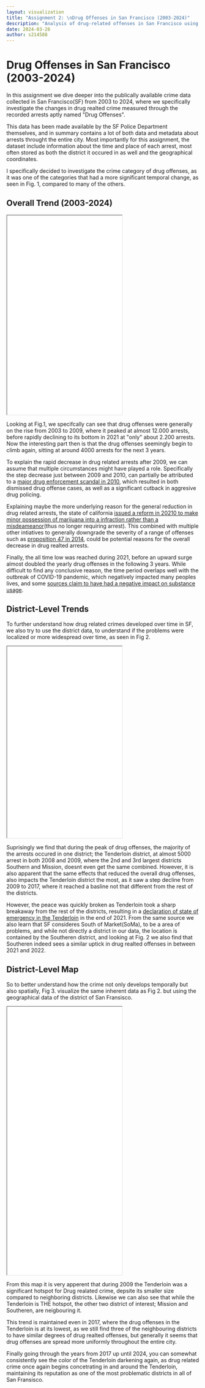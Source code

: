 ```yaml
---
layout: visualization
title: "Assignment 2: \nDrug Offenses in San Francisco (2003-2024)"
description: "Analysis of drug-related offenses in San Francisco using multiple visualization techniques"
date: 2024-03-26
author: s214588
---
```


# Drug Offenses in San Francisco (2003-2024)
In this assignment we dive deeper into the publically available crime data collected in San Francisco(SF) from 2003 to 2024,
where we specifically investigate the changes in drug realted crime measured through the recorded arrests aptly named "Drug Offenses".

This data has been made available by the SF Police Department themselves, and in summary contains a lot of both data and metadata
about arrests throught the entire city. Most importantly for this assignment, the dataset include information about the time and place
of each arrest, most often stored as both the district it occured in as well and the geographical coordinates.

I specifically decided to investigate the crime category of drug offenses, as it was one of the categories that had a more significant temporal change, as seen in Fig. 1, compared to many of the others.

## Overall Trend (2003-2024)

<iframe src="/assets/plotly/yearly_drug_offenses.html" height="520px"></iframe>

Looking at Fig.1, we specifcally can see that drug offenses were generally on the rise from 2003 to 2009, where it peaked at almost 12.000 arrests, before rapidly declining to its bottom in 2021 at "only" about 2.200 arrests. Now the interesting part then is that the drug offenses seemingly begin to climb again, sitting at around 4000 arrests for the next 3 years.

To explain the rapid decrease in drug related arrests after 2009, we can assume that multiple circumstances might have played a role. Specifically the step decrease just between 2009 and 2010, can partially be attributed to a [major drug enforcement scandal in 2010](https://www.sfchronicle.com/crime/article/sf-drug-cases-police-18262132.php), which resulted in both dismissed drug offense cases, as well as a significant cutback in aggresive drug policing. 

Explaining maybe the more underlying reason for the general reduction in drug related arrests, the state of california [issued a reform in 20210 to make minor possession of marijuana into a infraction rather than a misdeameanor](https://www.nytimes.com/2010/10/02/us/politics/02pot.html)(thus no longer requiring arrest). This combined with multiple other intiatives to generally downgrade the severity of a range of offenses such as [proposition 47 in 2014](https://en.wikipedia.org/wiki/2014_California_Proposition_47), could be potential reasons for the overall decrease in drug realted arrests.

Finally, the all time low was reached during 2021, before an upward surge almost doubled the yearly drug offenses in the following 3 years. While difficult to find any conclusive reason, the time period overlaps well with the outbreak of COVID-19 pandemic, which negatively impacted many peoples lives, and some [ sources claim to have had a negative impact on substance usage](https://nida.nih.gov/research-topics/covid-19-substance-use#increase).


## District-Level Trends
To further understand how drug related crimes developed over time in SF, we also try to use the district data, to understand if the problems were localized or more widespread over time, as seen in Fig 2.

<iframe src="/assets/bokeh/district_trends.html" height="500px"></iframe>

Suprisingly we find that during the peak of drug offenses, the majority of the arrests occured in one district; the Tenderloin district, at almost 5000 arrest in both 2008 and 2009, where the 2nd and 3rd largest districts Southern and Mission, doesnt even get the same combined. However, it is also apparent that the same effects that reduced the overall drug offenses, also impacts the Tenderloin district the most, as it saw a step decline from 2009 to 2017, where it reached a basline not that different from the rest of the districts.

However, the peace was quickly broken as Tenderloin took a sharp breakaway from the rest of the districts, resulting in a [declaration of state of emergency in the Tenderloin](https://sfmayor.org/article/mayor-london-breed-declares-state-emergency-tenderloin#:~:text=conditions%20relating%20to%20the%20health,San%20Franciscans%20in%20serious%20risk) in the end of 2021. From the same source we also learn that SF consideres South of Market(SoMa), to be a area of problems, and while not directly a district in our data, the location is contained by the Southeren district, and looking at Fig. 2 we also find that Southeren indeed sees a similar uptick in drug realted offenses in between 2021 and 2022.


##  District-Level Map

So to better understand how the crime not only develops temporally but also spatially, Fig 3. visualize the same inherent data as Fig 2. but using the geographical data of the district of San Fransisco.

<iframe src="/assets/plotly/district_map.html" height="700px"></iframe>

From this map it is very apperent that during 2009 the Tenderloin was a significant hotspot for Drug realated crime, depsite its smaller size compared to neighboring districts. Likewise we can also see that while the Tenderloin is THE hotspot, the other two district of interest; Mission and Southeren, are neigbouring it.

This trend is maintained even in 2017, where the drug offenses in the Tenderloin is at its lowest, as we still find three of the neighbouring districts to have similar degrees of drug realted offenses, but generally it seems that drug offenses are spread more uniformly throughout the entire city.

Finally going through the years from 2017 up until 2024, you can somewhat consistently see the color of the Tenderloin darkening again, as drug related crime once again begins concetrating in and around the Tenderloin, maintaining its reputation as one of the most problematic districts in all of San Fransisco.



